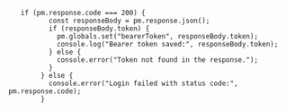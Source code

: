       if (pm.response.code === 200) {
              const responseBody = pm.response.json();
              if (responseBody.token) {
                pm.globals.set("bearerToken", responseBody.token);
                console.log("Bearer token saved:", responseBody.token);
              } else {
                console.error("Token not found in the response.");
              }
            } else {
              console.error("Login failed with status code:", pm.response.code);
            }